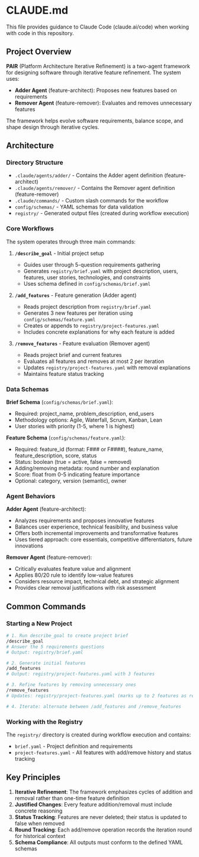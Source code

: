 # CLAUDE.md

This file provides guidance to Claude Code (claude.ai/code) when working with code in this repository.

## Project Overview

**PAIR** (Platform Architecture Iterative Refinement) is a two-agent framework for designing software through iterative feature refinement. The system uses:
- **Adder Agent** (feature-architect): Proposes new features based on requirements
- **Remover Agent** (feature-remover): Evaluates and removes unnecessary features

The framework helps evolve software requirements, balance scope, and shape design through iterative cycles.

## Architecture

### Directory Structure
- `.claude/agents/adder/` - Contains the Adder agent definition (feature-architect)
- `.claude/agents/remover/` - Contains the Remover agent definition (feature-remover)
- `.claude/commands/` - Custom slash commands for the workflow
- `config/schemas/` - YAML schemas for data validation
- `registry/` - Generated output files (created during workflow execution)

### Core Workflows

The system operates through three main commands:

1. **`/describe_goal`** - Initial project setup
   - Guides user through 5-question requirements gathering
   - Generates `registry/brief.yaml` with project description, users, features, user stories, technologies, and constraints
   - Uses schema defined in `config/schemas/brief.yaml`

2. **`/add_features`** - Feature generation (Adder agent)
   - Reads project description from `registry/brief.yaml`
   - Generates 3 new features per iteration using `config/schemas/feature.yaml`
   - Creates or appends to `registry/project-features.yaml`
   - Includes concrete explanations for why each feature is added

3. **`/remove_features`** - Feature evaluation (Remover agent)
   - Reads project brief and current features
   - Evaluates all features and removes at most 2 per iteration
   - Updates `registry/project-features.yaml` with removal explanations
   - Maintains feature status tracking

### Data Schemas

**Brief Schema** (`config/schemas/brief.yaml`):
- Required: project_name, problem_description, end_users
- Methodology options: Agile, Waterfall, Scrum, Kanban, Lean
- User stories with priority (1-5, where 1 is highest)

**Feature Schema** (`config/schemas/feature.yaml`):
- Required: feature_id (format: F### or F####), feature_name, feature_description, score, status
- Status: boolean (true = active, false = removed)
- Adding/removing metadata: round number and explanation
- Score: float from 0-5 indicating feature importance
- Optional: category, version (semantic), owner

### Agent Behaviors

**Adder Agent** (feature-architect):
- Analyzes requirements and proposes innovative features
- Balances user experience, technical feasibility, and business value
- Offers both incremental improvements and transformative features
- Uses tiered approach: core essentials, competitive differentiators, future innovations

**Remover Agent** (feature-remover):
- Critically evaluates feature value and alignment
- Applies 80/20 rule to identify low-value features
- Considers resource impact, technical debt, and strategic alignment
- Provides clear removal justifications with risk assessment

## Common Commands

### Starting a New Project
```bash
# 1. Run describe_goal to create project brief
/describe_goal
# Answer the 5 requirements questions
# Output: registry/brief.yaml

# 2. Generate initial features
/add_features
# Output: registry/project-features.yaml with 3 features

# 3. Refine features by removing unnecessary ones
/remove_features
# Updates: registry/project-features.yaml (marks up to 2 features as removed)

# 4. Iterate: alternate between /add_features and /remove_features
```

### Working with the Registry
The `registry/` directory is created during workflow execution and contains:
- `brief.yaml` - Project definition and requirements
- `project-features.yaml` - All features with add/remove history and status tracking

## Key Principles

1. **Iterative Refinement**: The framework emphasizes cycles of addition and removal rather than one-time feature definition
2. **Justified Changes**: Every feature addition/removal must include concrete reasoning
3. **Status Tracking**: Features are never deleted; their status is updated to false when removed
4. **Round Tracking**: Each add/remove operation records the iteration round for historical context
5. **Schema Compliance**: All outputs must conform to the defined YAML schemas
